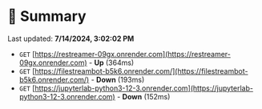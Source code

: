 # 📖 Summary
Last updated: **7/14/2024, 3:02:02 PM**

- `GET` [https://restreamer-09gx.onrender.com](https://restreamer-09gx.onrender.com) - **Up** (364ms)
- `GET` [https://filestreambot-b5k6.onrender.com/](https://filestreambot-b5k6.onrender.com/) - **Down** (193ms)
- `GET` [https://jupyterlab-python3-12-3.onrender.com](https://jupyterlab-python3-12-3.onrender.com) - **Down** (152ms)
